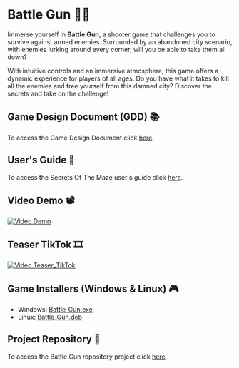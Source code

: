 # Battle Gun 🔫💥
Immerse yourself in **Battle Gun**, a shooter game that challenges you to survive against armed enemies. Surrounded by an abandoned city scenario, with enemies lurking around every corner, will you be able to take them all down?

With intuitive controls and an immersive atmosphere, this game offers a dynamic experience for players of all ages. Do you have what it takes to kill all the enemies and free yourself from this damned city? Discover the secrets and take on the challenge!

## Game Design Document (GDD) 📚
To access the Game Design Document click [here](https://docs.google.com/document/d/1S2x0769RUKKgoYsBhAJkZDPssDdg8__NdlXIfzj8py8/edit?usp=sharing).

## User's Guide 🦮
To access the Secrets Of The Maze user's guide click [here](link_users_guide).

## Video Demo 📽️
[![Video Demo](miniatura)](link_videoDemo)

## Teaser TikTok 🎞
[![Video Teaser_TikTok](miniatura)](link_videoTeaserTikTok)

## Game Installers (Windows & Linux) 🎮
- Windows: [Battle_Gun.exe](https://drive.google.com/file/d/1cXgUCcQEEpGz1SVAmvMIHZxH_jX8AEbr/view?usp=sharing)
- Linux: [Battle_Gun.deb](https://drive.google.com/file/d/1cXgUCcQEEpGz1SVAmvMIHZxH_jX8AEbr/view?usp=sharing)

## Project Repository 🔗
To access the Battle Gun repository project click [here](link_gitlab).
